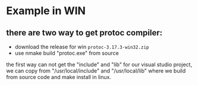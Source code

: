 # Example in WIN

## there are two way to get protoc compiler:
* download the release for win `protoc-3.17.3-win32.zip`
* use nmake build "protoc.exe" from source

the first way can not get the "include" and "lib" for our visual studio project, we can copy from "/usr/local/include" and "/usr/local/lib" where we build from source code and make install in linux.
